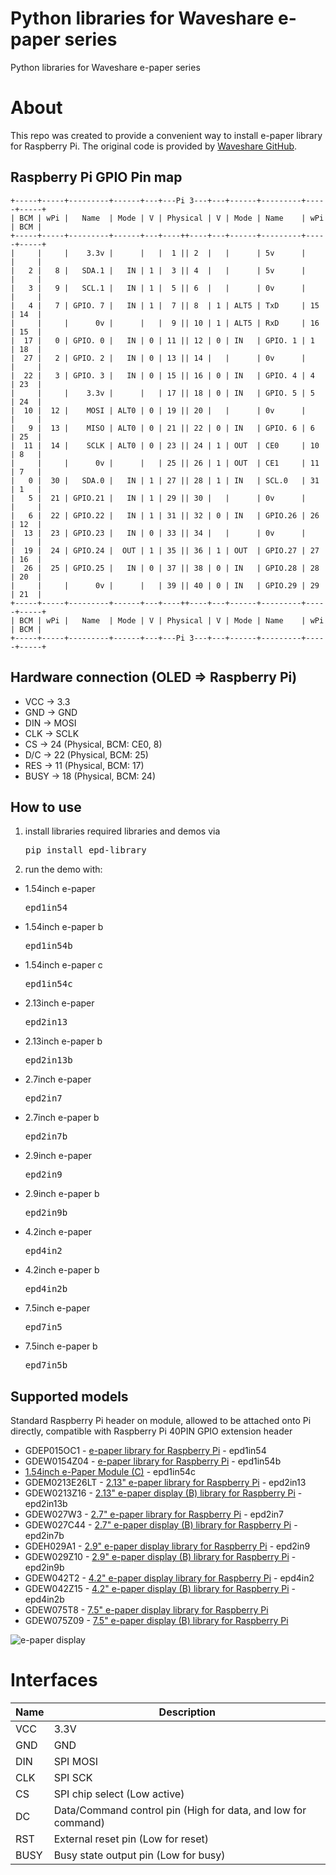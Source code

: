 # Python libraries for Waveshare e-paper series
Python libraries for Waveshare e-paper series
# About
This repo was created to provide a convenient way to install e-paper library for Raspberry Pi.
The original code is provided by [Waveshare GitHub](https://github.com/soonuse/epd-library-python).
## Raspberry Pi GPIO Pin map 
    +-----+-----+---------+------+---+---Pi 3---+---+------+---------+-----+-----+
    | BCM | wPi |   Name  | Mode | V | Physical | V | Mode | Name    | wPi | BCM |
    +-----+-----+---------+------+---+----++----+---+------+---------+-----+-----+
    |     |     |    3.3v |      |   |  1 || 2  |   |      | 5v      |     |     |
    |   2 |   8 |   SDA.1 |   IN | 1 |  3 || 4  |   |      | 5v      |     |     |
    |   3 |   9 |   SCL.1 |   IN | 1 |  5 || 6  |   |      | 0v      |     |     |
    |   4 |   7 | GPIO. 7 |   IN | 1 |  7 || 8  | 1 | ALT5 | TxD     | 15  | 14  |
    |     |     |      0v |      |   |  9 || 10 | 1 | ALT5 | RxD     | 16  | 15  |
    |  17 |   0 | GPIO. 0 |   IN | 0 | 11 || 12 | 0 | IN   | GPIO. 1 | 1   | 18  |
    |  27 |   2 | GPIO. 2 |   IN | 0 | 13 || 14 |   |      | 0v      |     |     |
    |  22 |   3 | GPIO. 3 |   IN | 0 | 15 || 16 | 0 | IN   | GPIO. 4 | 4   | 23  |
    |     |     |    3.3v |      |   | 17 || 18 | 0 | IN   | GPIO. 5 | 5   | 24  |
    |  10 |  12 |    MOSI | ALT0 | 0 | 19 || 20 |   |      | 0v      |     |     |
    |   9 |  13 |    MISO | ALT0 | 0 | 21 || 22 | 0 | IN   | GPIO. 6 | 6   | 25  |
    |  11 |  14 |    SCLK | ALT0 | 0 | 23 || 24 | 1 | OUT  | CE0     | 10  | 8   |
    |     |     |      0v |      |   | 25 || 26 | 1 | OUT  | CE1     | 11  | 7   |
    |   0 |  30 |   SDA.0 |   IN | 1 | 27 || 28 | 1 | IN   | SCL.0   | 31  | 1   |
    |   5 |  21 | GPIO.21 |   IN | 1 | 29 || 30 |   |      | 0v      |     |     |
    |   6 |  22 | GPIO.22 |   IN | 1 | 31 || 32 | 0 | IN   | GPIO.26 | 26  | 12  |
    |  13 |  23 | GPIO.23 |   IN | 0 | 33 || 34 |   |      | 0v      |     |     |
    |  19 |  24 | GPIO.24 |  OUT | 1 | 35 || 36 | 1 | OUT  | GPIO.27 | 27  | 16  |
    |  26 |  25 | GPIO.25 |   IN | 0 | 37 || 38 | 0 | IN   | GPIO.28 | 28  | 20  |
    |     |     |      0v |      |   | 39 || 40 | 0 | IN   | GPIO.29 | 29  | 21  |
    +-----+-----+---------+------+---+----++----+---+------+---------+-----+-----+
    | BCM | wPi |   Name  | Mode | V | Physical | V | Mode | Name    | wPi | BCM |
    +-----+-----+---------+------+---+---Pi 3---+---+------+---------+-----+-----+
## Hardware connection (OLED => Raspberry Pi)
  * VCC    ->    3.3
  * GND    ->    GND
  * DIN    ->    MOSI
  * CLK    ->    SCLK
  * CS     ->    24 (Physical, BCM: CE0, 8)
  * D/C    ->    22 (Physical, BCM: 25)
  * RES    ->    11 (Physical, BCM: 17)
  * BUSY   ->    18 (Physical, BCM: 24)
## How to use
1.  install libraries required libraries and demos via 
    <pre>pip install epd-library</pre>
2.  run the demo with: 
  * 1.54inch e-paper
    <pre>epd1in54</pre>
  * 1.54inch e-paper b
    <pre>epd1in54b</pre>
  * 1.54inch e-paper c
    <pre>epd1in54c</pre>
  * 2.13inch e-paper
    <pre>epd2in13</pre>
  * 2.13inch e-paper b
    <pre>epd2in13b</pre>
  * 2.7inch e-paper
    <pre>epd2in7</pre>
  * 2.7inch e-paper b
    <pre>epd2in7b</pre>
  * 2.9inch e-paper
    <pre>epd2in9</pre>
  * 2.9inch e-paper b
    <pre>epd2in9b</pre>
  * 4.2inch e-paper
    <pre>epd4in2</pre>
  * 4.2inch e-paper b
    <pre>epd4in2b</pre>
  * 7.5inch e-paper
    <pre>epd7in5</pre>
  * 7.5inch e-paper b
    <pre>epd7in5b</pre>
## Supported models

Standard Raspberry Pi header on module, allowed to be attached onto Pi directly, compatible with Raspberry Pi 40PIN GPIO extension header

* GDEP015OC1 - [e-paper library for Raspberry Pi](https://www.waveshare.com/wiki/1.54inch_e-Paper_Module) - epd1in54
* GDEW0154Z04 - [e-paper library for Raspberry Pi](https://www.waveshare.com/wiki/1.54inch_e-Paper_Module_(B)) - epd1in54b
* [1.54inch e-Paper Module (C)](https://www.waveshare.com/wiki/1.54inch_e-Paper_Module_(C)) - epd1in54c
* GDEM0213E26LT - [2.13" e-paper library for Raspberry Pi](https://www.waveshare.com/wiki/2.13inch_e-Paper_HAT) - epd2in13
* GDEW0213Z16 - [2.13" e-paper display (B) library for Raspberry Pi](https://www.waveshare.com/wiki/2.13inch_e-Paper_HAT_(B)) - epd2in13b
* GDEW027W3 - [2.7" e-paper library for Raspberry Pi](https://www.waveshare.com/wiki/2.7inch_e-Paper_HAT) - epd2in7
* GDEW027C44 - [2.7" e-paper display (B) library for Raspberry Pi](https://www.waveshare.com/wiki/2.7inch_e-Paper_HAT_(B)) - epd2in7b
* GDEH029A1 - [2.9" e-paper display library for Raspberry Pi](https://www.waveshare.com/wiki/2.9inch_e-Paper_Module) - epd2in9
* GDEW029Z10 - [2.9" e-paper display (B) library for Raspberry Pi](https://www.waveshare.com/wiki/2.9inch_e-Paper_Module_(B)) - epd2in9b
* GDEW042T2 - [4.2" e-paper display library for Raspberry Pi](https://www.waveshare.com/wiki/4.2inch_e-Paper_Module) - epd4in2
* GDEW042Z15 - [4.2" e-paper display (B) library for Raspberry Pi](https://www.waveshare.com/wiki/4.2inch_e-Paper_Module_(B)) - epd4in2b
* GDEW075T8 - [7.5" e-paper display library for Raspberry Pi](https://www.waveshare.com/wiki/7.5inch_e-Paper_HAT)
* GDEW075Z09 - [7.5" e-paper display (B) library for Raspberry Pi](https://www.waveshare.com/wiki/7.5inch_e-Paper_HAT_(B))

![e-paper display](http://www.waveshare.com/img/devkit/general/e-Paper-Modules-CMP.jpg)
# Interfaces
| Name | Description                                                   |
|------|---------------------------------------------------------------|
| VCC  | 3.3V                                                          |
| GND  | GND                                                           |
| DIN  | SPI MOSI                                                      |
| CLK  | SPI SCK                                                       |
| CS   | SPI chip select (Low active)                                  |
| DC   | Data/Command control pin (High for data, and low for command) |
| RST  | External reset pin (Low for reset)                            |
| BUSY | Busy state output pin (Low for busy)                          |



